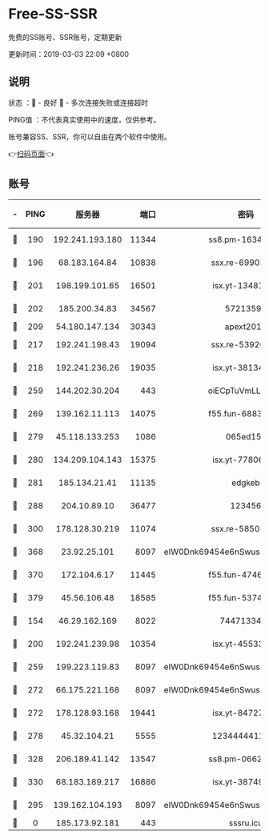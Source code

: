 # Free-SS-SSR

免费的SS账号、SSR账号，定期更新

更新时间：2019-03-03 22:09 +0800

## 说明

状态     ：🙂 - 良好 🙁 - 多次连接失败或连接超时

PING值   ：不代表真实使用中的速度，仅供参考。

账号兼容SS、SSR，你可以自由在两个软件中使用。

👉[扫码页面](https://liesauer.github.io/free-ss-ssr.github.io/)👈

## 账号

|-|PING|服务器|端口|密码|加密方式|区域|
|:----:|:----:|:-----:|-----:|:----:|:----:|:----:|
|🙂|190|192.241.193.180|11344|ss8.pm-16345934|aes-256-cfb|US|
|🙂|196|68.183.164.84|10838|ssx.re-69903190|aes-256-cfb|US|
|🙂|201|198.199.101.65|16501|isx.yt-13481478|aes-256-cfb|US|
|🙂|202|185.200.34.83|34567|57213592|aes-256-cfb|US|
|🙂|209|54.180.147.134|30343|apext2019|chacha20|KR|
|🙂|217|192.241.198.43|19094|ssx.re-53926078|aes-256-cfb|US|
|🙂|218|192.241.236.26|19035|isx.yt-38134679|aes-256-cfb|US|
|🙂|259|144.202.30.204|443|oiECpTuVmLLxk4Ts|aes-256-cfb|US|
|🙂|269|139.162.11.113|14075|f55.fun-68835122|aes-256-cfb|SG|
|🙂|279|45.118.133.253|1086|065ed15a|aes-256-cfb|SG|
|🙂|280|134.209.104.143|15375|isx.yt-77806591|aes-256-cfb|SG|
|🙂|281|185.134.21.41|11135|edgkeb|aes-256-cfb|GB|
|🙂|288|204.10.89.10|36477|123456|aes-256-cfb|US|
|🙂|300|178.128.30.219|11074|ssx.re-58507780|aes-256-cfb|SG|
|🙂|368|23.92.25.101|8097|eIW0Dnk69454e6nSwuspv9DmS201tQ0D|aes-256-cfb|US|
|🙂|370|172.104.6.17|11445|f55.fun-47466889|aes-256-cfb|US|
|🙂|379|45.56.106.48|18585|f55.fun-53745027|aes-256-cfb|US|
|🙂|154|46.29.162.169|8022|7447133485|aes-256-cfb|RU|
|🙂|200|192.241.239.98|10354|isx.yt-45533403|aes-256-cfb|US|
|🙂|259|199.223.119.83|8097|eIW0Dnk69454e6nSwuspv9DmS201tQ0D|aes-256-cfb|US|
|🙂|272|66.175.221.168|8097|eIW0Dnk69454e6nSwuspv9DmS201tQ0D|aes-256-cfb|US|
|🙂|272|178.128.93.168|19441|isx.yt-84727803|aes-256-cfb|SG|
|🙂|278|45.32.104.21|5555|1234444411111|aes-256-cfb|SG|
|🙂|328|206.189.41.142|13547|ss8.pm-06627885|aes-256-cfb|SG|
|🙂|330|68.183.189.217|16886|isx.yt-38749717|aes-256-cfb|SG|
|🙁|295|139.162.104.193|8097|eIW0Dnk69454e6nSwuspv9DmS201tQ0D|aes-256-cfb|JP|
|🙁|0|185.173.92.181|443|sssru.icu|rc4-md5|RU|
